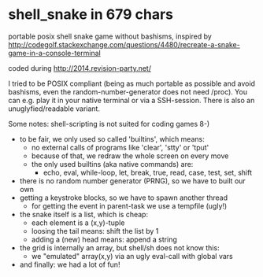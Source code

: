 shell_snake in 679 chars
========================

portable posix shell snake game without bashisms, inspired by
http://codegolf.stackexchange.com/questions/4480/recreate-a-snake-game-in-a-console-terminal

coded during http://2014.revision-party.net/

I tried to be POSIX compliant (being as much portable as possible and
avoid bashisms, even the random-number-generator does not need /proc).
You can e.g. play it in your native terminal or via a SSH-session.
There is also an unuglyfied/readable variant.

Some notes:
shell-scripting is not suited for coding games 8-)

 - to be fair, we only used so called 'builtins', which means:
   - no external calls of programs like 'clear', 'stty' or 'tput'
   - because of that, we redraw the whole screen on every move
   - the only used builtins (aka native commands) are:
     - echo, eval, while-loop, let, break, true, read, case, test, set, shift
 - there is no random number generator (PRNG), so we have to built our own
 - getting a keystroke blocks, so we have to spawn another thread
   - for getting the event in parent-task we use a tempfile (ugly!)
 - the snake itself is a list, which is cheap:
   - each element is a (x,y)-tuple
   - loosing the tail means: shift the list by 1
   - adding a (new) head means: append a string
 - the grid is internally an array, but shell/sh does not know this:
   - we "emulated" array(x,y) via an ugly eval-call with global vars
 - and finally: we had a lot of fun!
